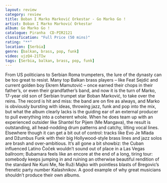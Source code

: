 ```yaml
---
layout: review
category: review
title: Boban I Marko Marković Orkestar - Go Marko Go !
artist: Boban I Marko Marković Orkestar
album: Go Marko Go !
catalogue: Piranha  CD-PIR2121
classification: "Full Price (50 mins)"
rating: "**"
location: [Serbia]
genre: [balkan, brass, pop, funk]
video: ujzQ4-21TIw
tags: [Serbia, balkan, brass, pop, funk]
---
```


From US politicians to Serbian Roma trumpeters, the lure of the dynasty can be too great to resist. Many top Balkan brass players – like Feat Sejdić and current golden boy Ekrem Mamutović – once earned their chops in their father’s, or even their grandfather’s band, and now it is the turn of Marko, 17-year old son of Serbian trumpet star Boban Marković, to take over the reins. The record is hit and miss: the band are on fire as always, and Marko is obviously bursting with ideas, throwing jazz, funk and pop into the mix, but what the album clearly lacks is the guiding ear of an external producer to pull everything into a coherent whole. When he does team up with an experienced outsider like Shantel for Pijem (Me Mangava), the result is outstanding, all head-nodding drum patterns and catchy, lilting vocal lines. Elsewhere though it can get a bit out of control: tracks like Evo Je Mlada and Džumbus Funk with their big Hollywood-style brass lines and jazz solos are brash and over-ambitious. It’s all gone a bit showbiz: the Cuban influenced Latino Čoček wouldn’t sound out of place in a Las Vegas ballroom; Bubamara feels like an encore at the end of a long, tiring tour: somebody keeps jumping in and ruining an otherwise beautiful rendition of the standard Ne Kuni Me, Ne Ruži Majko with pointless blasts of Bregovic’s frenetic party number Kalashnikov. A good example of why great musicians shouldn’t produce their own albums. 
